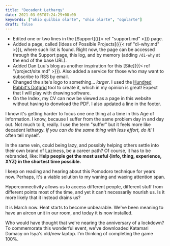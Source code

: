```yaml
---
title: "Decadent Lethargy"
date: 2021-03-05T07:24:29+08:00
keywords: ["ohio quilbio olarte", "ohio olarte", "oqolarte"]
draft: false
---
```

- Edited one or two lines in the [Support]({{< ref "support.md" >}}) page.
- Added a page, called [Ideas of Possible Projects]({{< ref "di-why.md" >}}), where such list is found.
Right now, the page can be accessed through the Support page, this log, and by memory (adding `/di-why` at the end of the base URL).
- Added Dan Luu's blog as another inspiration for this [Site]({{< ref "/project/site.md" >}}).
Also added a service for those who may want to subscribe to RSS by email.
- Changed the site's logo to something... *larger*.
I used the [Hundred Rabbit's Dotgrid](https://100r.co/site/dotgrid.html) tool to create it, which in my opinion is great!
Expect that I will play with drawing software.
- On the Index, my CV can now be viewed as a page in this website without having to donwload the PDF.
I also updated a line in the footer.

I know it's getting harder to focus one one thing at a time in this Age of Information.
I know, because I suffer from the same problem day in and day out.
Not much to it, really.
I use the term "suffer" but it feels more like decadent lethargy.
*If you can do the same thing with less effort, do it!*
I often tell myself.

In the same vein, could being lazy, and possibly helping others settle into their own brand of Laziness, be a career path?
Of course, it has to be rebranded, like:
**Help people get the most useful {info, thing, experience, XYZ} in the shortest time possible.**

I keep on reading and hearing about this Pomodoro technique for years now.
Perhaps, it's a viable solution to my waning and waxing attention span.

Hyperconnectivity allows us to access different people, different stuff from different points most of the time, and yet it can't necessarily nourish us.
Is it more likely that it instead drains us?

It is March now.
Heat starts to become unbearable.
We've been meaning to have an aircon unit in our room, and today it is now installed.

Who would have thought that we're nearing the anniversary of a lockdown?
To commemorate this wonderful event, we've downloaded Katamari Damacy on Isya's old/new laptop.
I'm thinking of completing the game 100%.
